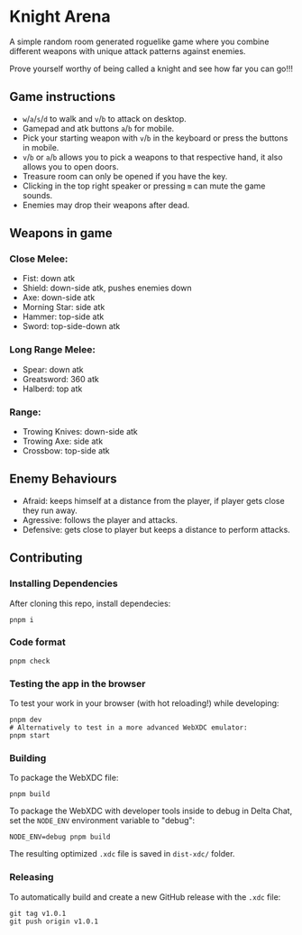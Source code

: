 # Knight Arena

A simple random room generated roguelike game where you combine different weapons
with unique attack patterns against enemies.

Prove yourself worthy of being called a knight and see how far you can go!!!

## Game instructions

- `w`/`a`/`s`/`d` to walk and `v`/`b` to attack on desktop.
- Gamepad and atk buttons `a`/`b` for mobile.
- Pick your starting weapon with `v`/`b` in the keyboard or press the buttons in mobile.
- `v`/`b` or `a`/`b` allows you to pick a weapons to that respective hand, it also allows you to open doors.
- Treasure room can only be opened if you have the key.
- Clicking in the top right speaker or pressing `m` can mute the game sounds.
- Enemies may drop their weapons after dead.

## Weapons in game

### Close Melee:

- Fist: down atk
- Shield: down-side atk, pushes enemies down
- Axe: down-side atk
- Morning Star: side atk
- Hammer: top-side atk
- Sword: top-side-down atk

### Long Range Melee:

- Spear: down atk
- Greatsword: 360 atk
- Halberd: top atk

### Range:

- Trowing Knives: down-side atk
- Trowing Axe: side atk
- Crossbow: top-side atk

## Enemy Behaviours

- Afraid: keeps himself at a distance from the player, if player gets close they run away.
- Agressive: follows the player and attacks.
- Defensive: gets close to player but keeps a distance to perform attacks.

## Contributing

### Installing Dependencies

After cloning this repo, install dependecies:

```
pnpm i
```

### Code format

```
pnpm check
```

### Testing the app in the browser

To test your work in your browser (with hot reloading!) while developing:

```
pnpm dev
# Alternatively to test in a more advanced WebXDC emulator:
pnpm start
```

### Building

To package the WebXDC file:

```
pnpm build
```

To package the WebXDC with developer tools inside to debug in Delta Chat, set the `NODE_ENV`
environment variable to "debug":

```
NODE_ENV=debug pnpm build
```

The resulting optimized `.xdc` file is saved in `dist-xdc/` folder.

### Releasing

To automatically build and create a new GitHub release with the `.xdc` file:

```
git tag v1.0.1
git push origin v1.0.1
```
